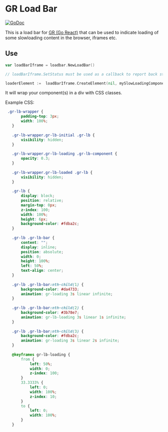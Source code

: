 # GR Load Bar

[![GoDoc](https://godoc.org/github.com/bep/gr?status.svg)](https://godoc.org/github.com/bep/grcomponents/loadbar)

This is a load bar for [GR (Go React)](https://github.com/bep/gr) that can be used to indicate loading of some slowloading content in the browser, iframes etc.

## Use

```go
var loadBarIframe = loadbar.NewLoadBar()

// loadBarIframe.SetStatus must be used as a callback to report back status changes.

loaderElement :=  loadBarIframe.CreateElement(nil, mySlowLoadingComponent)

```

It will wrap your component(s) in a div with CSS classes.

Example CSS:

```css
 .gr-lb-wrapper {
       padding-top: 3px;
       width: 100%;
   }
   
   .gr-lb-wrapper.gr-lb-initial .gr-lb {
       visibility: hidden;
   }
   
   .gr-lb-wrapper.gr-lb-loading .gr-lb-component {
       opacity: 0.3;
   }
   
   .gr-lb-wrapper.gr-lb-loaded .gr-lb {
       visibility: hidden;
   }
   
   .gr-lb {
       display: block;
       position: relative;
       margin-top: 0px;
       z-index: 100;
       width: 100%;
       height: 6px;
       background-color: #fdba2c;
   }
   
   .gr-lb .gr-lb-bar {
       content: "";
       display: inline;
       position: absolute;
       width: 0;
       height: 100%;
       left: 50%;
       text-align: center;
   }
   
   .gr-lb .gr-lb-bar:nth-child(1) {
       background-color: #da4733;
       animation: gr-loading 3s linear infinite;
   }
   
   .gr-lb .gr-lb-bar:nth-child(2) {
       background-color: #3b78e7;
       animation: gr-lb-loading 3s linear 1s infinite;
   }
   
   .gr-lb .gr-lb-bar:nth-child(3) {
       background-color: #fdba2c;
       animation: gr-loading 3s linear 2s infinite;
   }
   
   @keyframes gr-lb-loading {
       from {
           left: 50%;
           width: 0;
           z-index: 100;
       }
       33.3333% {
           left: 0;
           width: 100%;
           z-index: 10;
       }
       to {
           left: 0;
           width: 100%;
       }
   }

```

